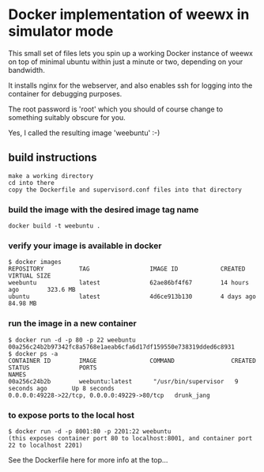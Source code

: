 # Docker implementation of weewx in simulator mode

This small set of files lets you spin up a working Docker instance of weewx on top of minimal ubuntu within just a minute or two, depending on your bandwidth.

It installs nginx for the webserver, and also enables ssh for logging into the container for debugging purposes.

The root password is 'root' which you should of course change to something suitably obscure for you.

Yes, I called the resulting image 'weebuntu' :-)

## build instructions

    make a working directory
    cd into there
    copy the Dockerfile and supervisord.conf files into that directory

### build the image with the desired image tag name
    docker build -t weebuntu .

### verify your image is available in docker

    $ docker images
    REPOSITORY          TAG                 IMAGE ID            CREATED             VIRTUAL SIZE
    weebuntu            latest              62ae86bf4f67        14 hours ago        323.6 MB
    ubuntu              latest              4d6ce913b130        4 days ago          84.98 MB
 
### run the image in a new container
    $ docker run -d -p 80 -p 22 weebuntu
    00a256c24b2b97342fc8a5768e1aeab6cfa6d17df159550e738319dded6c8931
    $ docker ps -a
    CONTAINER ID        IMAGE               COMMAND                CREATED             STATUS              PORTS                                          NAMES
    00a256c24b2b        weebuntu:latest      "/usr/bin/supervisor   9 seconds ago       Up 8 seconds       
    0.0.0.0:49228->22/tcp, 0.0.0.0:49229->80/tcp   drunk_jang

### to expose ports to the local host
    $ docker run -d -p 8001:80 -p 2201:22 weebuntu
    (this exposes container port 80 to localhost:8001, and container port 22 to localhost 2201)

    
See the Dockerfile here for more info at the top...

